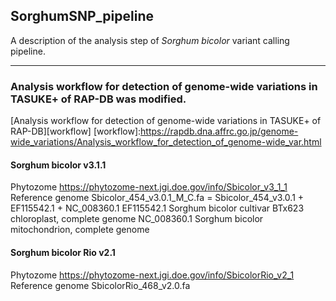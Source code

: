 ## SorghumSNP_pipeline
A description of the analysis step of *Sorghum bicolor* variant calling pipeline.

***

### Analysis workflow for detection of genome-wide variations in TASUKE+ of RAP-DB was modified.

[Analysis workflow for detection of genome-wide variations in TASUKE+ of RAP-DB][workflow]
[workflow]:https://rapdb.dna.affrc.go.jp/genome-wide_variations/Analysis_workflow_for_detection_of_genome-wide_var.html

#### Sorghum bicolor v3.1.1
Phytozome https://phytozome-next.jgi.doe.gov/info/Sbicolor_v3_1_1
Reference genome 
Sbicolor_454_v3.0.1_M_C.fa = Sbicolor_454_v3.0.1 + EF115542.1 + NC_008360.1
EF115542.1 Sorghum bicolor cultivar BTx623 chloroplast, complete genome
NC_008360.1 Sorghum bicolor mitochondrion, complete genome

#### Sorghum bicolor Rio v2.1
Phytozome https://phytozome-next.jgi.doe.gov/info/SbicolorRio_v2_1
Reference genome 
SbicolorRio_468_v2.0.fa


